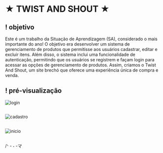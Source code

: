 # ★ TWIST AND SHOUT ★
## ! objetivo 
Este é um trabalho da Situação de Aprendizagem (SA), considerado o mais importante do ano! O objetivo era desenvolver um sistema de gerenciamento de produtos que permitisse aos usuários cadastrar, editar e excluir itens. Além disso, o sistema inclui uma funcionalidade de autenticação, permitindo que os usuários se registrem e façam login para acessar as opções de gerenciamento de produtos. Assim, criamos o Twist And Shout, um site brechó que oferece uma experiência única de compra e venda.
 
## ! pré-visualização
![login](https://github.com/user-attachments/assets/1b9fb82c-eda9-4144-bbc9-3e05d93040cb)
##
![cadastro](https://github.com/user-attachments/assets/af6e0d02-45b0-4efb-bda1-de3204a596e8)
##
![inicio](https://github.com/user-attachments/assets/a995621d-a26d-46af-8160-d78899f237f3)
##

/ᐠ - ˕ -マ⁩
